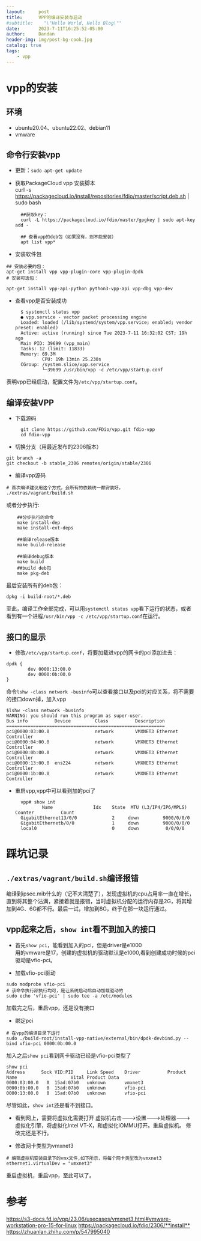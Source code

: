 ```yaml
---
layout:     post
title:      VPP的编译安装与启动
#subtitle:    "\"Hello World, Hello Blog\""
date:       2023-7-11T16:25:52-05:00
author:     Dandan
header-img: img/post-bg-cook.jpg
catalog: true
tags:
    - vpp
---
```


# vpp的安装
## 环境
- ubuntu20.04、ubuntu22.02、debian11
- vmware

## 命令行安装vpp  
- 更新：`sudo apt-get update`
- 获取PackageCloud vpp 安装脚本   
        curl -s https://packagecloud.io/install/repositories/fdio/master/script.deb.sh | sudo bash

        ##获取key：
        curl -L https://packagecloud.io/fdio/master/gpgkey | sudo apt-key add -

        ## 查看vpp的deb包（如果没有，则不能安装）
        apt list vpp*

- 安装软件包    

```shell
## 安装必要的包：
apt-get install vpp vpp-plugin-core vpp-plugin-dpdk
# 安装可选包：

apt-get install vpp-api-python python3-vpp-api vpp-dbg vpp-dev
```

- 查看vpp是否安装成功    

        $ systemctl status vpp
        ● vpp.service - vector packet processing engine
        Loaded: loaded (/lib/systemd/system/vpp.service; enabled; vendor preset: enabled)
        Active: active (running) since Tue 2023-7-11 16:32:02 CST; 19h ago
        Main PID: 39699 (vpp_main)
        Tasks: 12 (limit: 11833)
        Memory: 69.3M
                CPU: 19h 13min 25.230s
        CGroup: /system.slice/vpp.service
                └─39699 /usr/bin/vpp -c /etc/vpp/startup.conf


表明vpp已经启动，配置文件为`/etc/vpp/startup.conf`。

## 编译安装VPP    
- 下载源码  

        git clone https://github.com/FDio/vpp.git fdio-vpp
        cd fdio-vpp

- 切换分支（用最近发布的2306版本）
```
git branch -a
git checkout -b stable_2306 remotes/origin/stable/2306
```
- 编译vpp源码
```
# 首次编译建议用这个方式，会所有的依赖统一都安装好。
./extras/vagrant/build.sh
```
或者分步执行:  
 
        ##分步执行的命令  
        make install-dep
        make install-ext-deps

        ##编译release版本  
        make build-release

        ##编译debug版本
        make build
        ##build deb包
        make pkg-deb


最后安装所有的deb包：
```
dpkg -i build-root/*.deb
```
至此，编译工作全部完成，可以用`systemctl status vpp`看下运行的状态，或者看到有一个进程`/usr/bin/vpp -c /etc/vpp/startup.conf`在运行。

## 接口的显示
- 修改`/etc/vpp/startup.conf`，将要加载进vpp的网卡的pci添加进去：
```
dpdk {
        dev 0000:13:00.0
        dev 0000:0b:00.0
}
```
命令`lshw -class network -businfo`可以查看接口以及pci的对应关系，将不需要的接口down掉，加入vpp
```
$lshw -class network -businfo
WARNING: you should run this program as super-user.
Bus info          Device         Class          Description
===========================================================
pci@0000:03:00.0                 network        VMXNET3 Ethernet Controller
pci@0000:04:00.0                 network        VMXNET3 Ethernet Controller
pci@0000:0b:00.0                 network        VMXNET3 Ethernet Controller
pci@0000:13:00.0  ens224         network        VMXNET3 Ethernet Controller
pci@0000:1b:00.0                 network        VMXNET3 Ethernet Controller
```
- 重启vpp,vpp中可以看到加的pci了   

        vpp# show int
                Name               Idx    State  MTU (L3/IP4/IP6/MPLS)     Counter          Count
        GigabitEthernet13/0/0             2     down         9000/0/0/0
        GigabitEthernetb/0/0              1     down         9000/0/0/0
        local0                            0     down          0/0/0/0


# 踩坑记录
## `./extras/vagrant/build.sh`编译报错
编译到ipsec.mib什么的（记不大清楚了），发现虚拟机的cpu占用率一直在增长，直到将其整个沾满，紧接着就是报错，当时虚拟机分配的运行内存是2G，将其增加到4G、6G都不行。最后一试，增加到8G，终于在那一块运行通过。

## vpp起来之后，`show int`看不到加入的接口
- 首先`show pci`，能看到加入的pci，但是driver是e1000  
用的vmware是17，创建的虚拟机的驱动默认是e1000,看到创建成功时候的pci驱动是vfio-pci。

- 加载vfio-pci驱动
```
sudo modprobe vfio-pci
# 该命令执行部执行均可，是让系统启动后自动加载驱动的
sudo echo 'vfio-pci' | sudo tee -a /etc/modules
```
加载完之后，重启vpp，还是没有接口

- 绑定pci
```
# 在vpp的编译目录下运行
sudo ./build-root/install-vpp-native/external/bin/dpdk-devbind.py --bind vfio-pci 0000:0b:00.0
```
加入之后`show pci`看到网卡驱动已经是vfio-pci类型了

```
show pci
Address      Sock VID:PID     Link Speed    Driver          Product Name                    Vital Product Data
0000:03:00.0   0  15ad:07b0   unknown       vmxnet3
0000:0b:00.0   0  15ad:07b0   unknown       vfio-pci
0000:13:00.0   0  15ad:07b0   unknown       vfio-pci

```
尽管如此，`show int`还是看不到接口。

- 看到网上，需要将虚拟化需要打开
虚拟机右击--->设置--->处理器--->虚拟化引擎，将虚拟化Intel VT-X，和虚拟化IOMMU打开。重启虚拟机。
修改完还是不行。

- 修改网卡类型为vmxnet3
```
# 编辑虚拟机安装目录下的vmx文件,如下所示，将每个网卡类型改为vmxnet3
ethernet1.virtualDev = "vmxnet3"
```
重启虚拟机，重启vpp，至此可以了。

# 参考
<https://s3-docs.fd.io/vpp/23.06/usecases/vmxnet3.html#vmware-workstation-pro-15-for-linux>
<https://packagecloud.io/fdio/2306/**install**>  
<https://zhuanlan.zhihu.com/p/547995040>